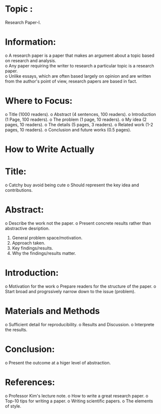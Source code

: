 # Topic :
Research Paper-I.  

# Information:  
o A research paper is a paper that makes an argument about a topic based on research and analysis.   
o Any paper requiring the writer to research a particular topic is a research paper.   
o Unlike essays, which are often based largely on opinion and are written from the author's point of view, research papers are based in fact.  

# Where to Focus:

o Title (1000 readers). 
o Abstract (4 sentences, 100 readers). 
o Introduction (1 Page, 100 readers). 
o The problem (1 page, 10 readers). 
o My idea (2 pages, 10 readers). 
o The details (5 pages, 3 readers). 
o Related work (1-2 pages, 10 readers). 
o Conclusion and future works (0.5 pages). 

# How to Write Actually
# Title:  

o Catchy buy avoid being cute
o Should represent the key idea and contributions.  

# Abstract:  
o Describe the work not the paper. 
o Present concrete results rather than      abstractive desription. 
1. General problem space/motivation. 
2. Approach taken. 
3. Key findings/results. 
4. Why the findings/results matter. 

# Introduction:  
o Motivation for the work
o Prepare readers for the structure of the paper. 
o Start broad and progrssively narrow down to the issue (problem). 

# Materials and Methods
o Sufficient detail for reproducibility. 
o Results and Discussion. 
o Interprete the results. 

# Conclusion:
o Present the outcome at a higer level of abstraction.  

# References:  
o Professor Kim's lecture note. 
o How to write a great research paper. 
o Top-10 tips for writing a paper. 
o Writing scientific papers. 
o The elements of style. 
